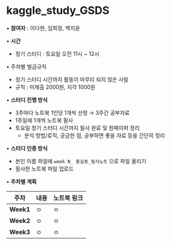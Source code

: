 # kaggle_study_GSDS

• **참여자** : 이다현, 임희정, 백지윤 

• **시간**
  * 정기 스터디 : 토요일 오전 11시 ~ 12시 

• 주차별 벌금규칙
   * 정기 스터디 시간까지 활동이 마무리 되지 않은 사람
   * 규칙 : 미제출 2000원, 지각 1000원

• **스터디 진행 방식**
   * 3주마다 노트북 1인당 1개씩 선정 → 3주간 공부자료 
   * 1주일에 1개씩 노트북 필사 
   * 토요일 정기 스터디 시간까지 필사 완료 및 원페이퍼 정리 
     * 분석 방법/로직, 궁금한 점, 공부하면 좋을 자료 등을 간단히 정리 


• **스터디 인증 방식**

   * 본인 이름 파일에 ``week N_ 홍길동_필사노트`` 으로 파일 올리기  
   * 필사한 노트북 파일 업로드



• **주차별 계획**

|주차|내용|노트북 링크|
|---|---|---|
|**Week1** | ㅇ  | ㅇ | 
|**Week2** | ㅇ  | ㅇ | 
|**Week3** | ㅇ  | ㅇ | 
